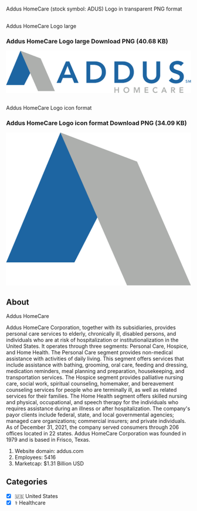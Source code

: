 # 
Addus HomeCare (stock symbol: ADUS) Logo in transparent PNG format

## 
Addus HomeCare Logo large

### Addus HomeCare Logo large Download PNG (40.68 KB)

![Addus HomeCare Logo large Download PNG (40.68 KB)](/img/orig/ADUS_BIG-df1bb382.png)

## 
Addus HomeCare Logo icon format

### Addus HomeCare Logo icon format Download PNG (34.09 KB)

![Addus HomeCare Logo icon format Download PNG (34.09 KB)](/img/orig/ADUS-fe65bb3c.png)

## About 
Addus HomeCare

Addus HomeCare Corporation, together with its subsidiaries, provides personal care services to elderly, chronically ill, disabled persons, and individuals who are at risk of hospitalization or institutionalization in the United States. It operates through three segments: Personal Care, Hospice, and Home Health. The Personal Care segment provides non-medical assistance with activities of daily living. This segment offers services that include assistance with bathing, grooming, oral care, feeding and dressing, medication reminders, meal planning and preparation, housekeeping, and transportation services. The Hospice segment provides palliative nursing care, social work, spiritual counseling, homemaker, and bereavement counseling services for people who are terminally ill, as well as related services for their families. The Home Health segment offers skilled nursing and physical, occupational, and speech therapy for the individuals who requires assistance during an illness or after hospitalization. The company's payor clients include federal, state, and local governmental agencies; managed care organizations; commercial insurers; and private individuals. As of December 31, 2021, the company served consumers through 206 offices located in 22 states. Addus HomeCare Corporation was founded in 1979 and is based in Frisco, Texas.

1. Website domain: addus.com
2. Employees: 5416
3. Marketcap: $1.31 Billion USD


## Categories
- [x] 🇺🇸 United States
- [x] ⚕️ Healthcare
